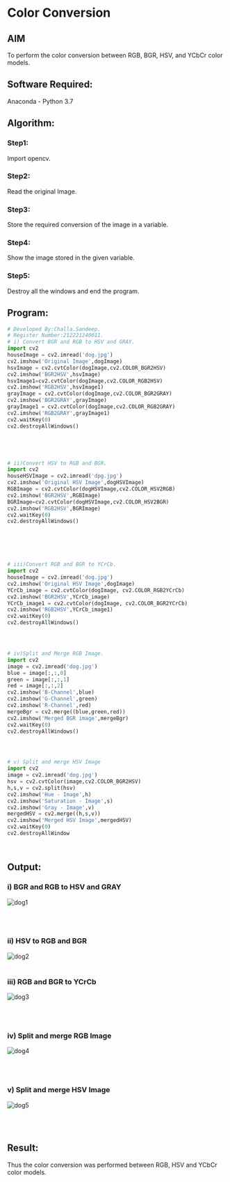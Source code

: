 # Color Conversion
## AIM
To perform the color conversion between RGB, BGR, HSV, and YCbCr color models.

## Software Required:
Anaconda - Python 3.7
## Algorithm:
### Step1:
Import opencv.
<br>

### Step2:
Read the original Image.
<br>

### Step3:
Store the required conversion of the image in a variable.
<br>

### Step4:
Show the image stored in the given variable.
<br>

### Step5:
Destroy all the windows and end the program.
<br>

## Program:
```python
# Developed By:Challa.Sandeep.
# Register Number:212221240011.
# i) Convert BGR and RGB to HSV and GRAY.
import cv2
houseImage = cv2.imread('dog.jpg')
cv2.imshow('Original Image',dogImage)
hsvImage = cv2.cvtColor(dogImage,cv2.COLOR_BGR2HSV)
cv2.imshow('BGR2HSV',hsvImage)
hsvImage1=cv2.cvtColor(dogImage,cv2.COLOR_RGB2HSV)
cv2.imshow('RGB2HSV',hsvImage1)
grayImage = cv2.cvtColor(dogImage,cv2.COLOR_BGR2GRAY)
cv2.imshow('BGR2GRAY',grayImage)
grayImage1 = cv2.cvtColor(dogImage,cv2.COLOR_RGB2GRAY)
cv2.imshow('RGB2GRAY',grayImage1)
cv2.waitKey(0)
cv2.destroyAllWindows()





# ii)Convert HSV to RGB and BGR.
import cv2
houseHSVImage = cv2.imread('dpg.jpg')
cv2.imshow('Original HSV Image',dogHSVImage)
RGBImage = cv2.cvtColor(dogHSVImage,cv2.COLOR_HSV2RGB)
cv2.imshow('BGR2HSV',RGBImage)
BGRImage=cv2.cvtColor(dogHSVImage,cv2.COLOR_HSV2BGR)
cv2.imshow('RGB2HSV',BGRImage)
cv2.waitKey(0)
cv2.destroyAllWindows()






# iii)Convert RGB and BGR to YCrCb.
import cv2
houseImage = cv2.imread('dog.jpg')
cv2.imshow('Original HSV Image',dogImage)
YCrCb_image = cv2.cvtColor(dogImage, cv2.COLOR_RGB2YCrCb)
cv2.imshow('BGR2HSV',YCrCb_image)
YCrCb_image1 = cv2.cvtColor(dogImage, cv2.COLOR_BGR2YCrCb)
cv2.imshow('RGB2HSV',YCrCb_image1)
cv2.waitKey(0)
cv2.destroyAllWindows()




# iv)Split and Merge RGB Image.
import cv2
image = cv2.imread('dog.jpg')
blue = image[:,:,0]
green = image[:,:,1]
red = image[:,:,2]
cv2.imshow('B-Channel',blue)
cv2.imshow('G-Channel',green)
cv2.imshow('R-Channel',red)
mergeBgr = cv2.merge((blue,green,red))
cv2.imshow('Merged BGR image',mergeBgr)
cv2.waitKey(0)
cv2.destroyAllWindows()




# v) Split and merge HSV Image
import cv2
image = cv2.imread('dog.jpg')
hsv = cv2.cvtColor(image,cv2.COLOR_BGR2HSV)
h,s,v = cv2.split(hsv)
cv2.imshow('Hue - Image',h)
cv2.imshow('Saturation - Image',s)
cv2.imshow('Gray - Image',v)
mergedHSV = cv2.merge((h,s,v))
cv2.imshow('Merged HSV Image',mergedHSV)
cv2.waitKey(0)
cv2.destroyAllWindow




```
## Output:
### i) BGR and RGB to HSV and GRAY
![dog1](https://user-images.githubusercontent.com/93427522/162776461-7a48691d-70cb-4a6d-b070-19ce06b1917a.png)

<br>
<br>

### ii) HSV to RGB and BGR
![dog2](https://user-images.githubusercontent.com/93427522/162777018-b9158ba5-5f88-473e-8c37-b1db4d6e5782.png)
<br>
<br>

### iii) RGB and BGR to YCrCb
![dog3](https://user-images.githubusercontent.com/93427522/162777202-6b19ad91-296e-4fd5-9825-47076430c95d.png)

<br>
<br>

### iv) Split and merge RGB Image
![dog4](https://user-images.githubusercontent.com/93427522/162777284-ddc7d164-2653-47f7-acc0-80de748a1909.png)

<br>
<br>

### v) Split and merge HSV Image
![dog5](https://user-images.githubusercontent.com/93427522/162777351-0887f4f9-717c-435a-bb90-04825c7bf794.png)

<br>
<br>


## Result:
Thus the color conversion was performed between RGB, HSV and YCbCr color models.
